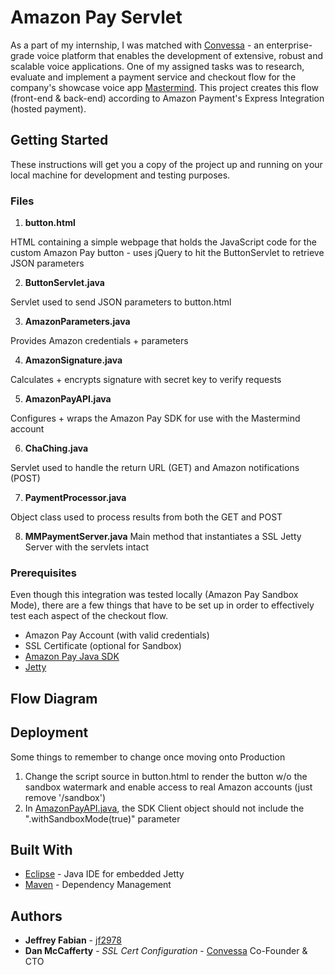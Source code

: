 # Amazon Pay Servlet

As a part of my internship, I was matched with [Convessa](http://convessa.com/) - an enterprise-grade voice platform that enables the development of extensive, robust and scalable voice applications. One of my assigned tasks was to research, evaluate and implement a payment service and checkout flow for the company's showcase voice app [Mastermind](http://mastermindbot.com). This project creates this flow (front-end & back-end) according to Amazon Payment's Express Integration (hosted payment).

## Getting Started

These instructions will get you a copy of the project up and running on your local machine for development and testing purposes.

### Files
1. **button.html**

HTML containing a simple webpage that holds the JavaScript code for the custom Amazon Pay button - uses jQuery to hit the ButtonServlet to retrieve JSON parameters

2. **ButtonServlet.java**

Servlet used to send JSON parameters to button.html

3. **AmazonParameters.java**

Provides Amazon credentials + parameters

4. **AmazonSignature.java**

Calculates + encrypts signature with secret key to verify requests

5. **AmazonPayAPI.java**

Configures + wraps the Amazon Pay SDK for use with the Mastermind account

6. **ChaChing.java**

Servlet used to handle the return URL (GET) and Amazon notifications (POST)

7. **PaymentProcessor.java**

Object class used to process results from both the GET and POST

8. **MMPaymentServer.java**
Main method that instantiates a SSL Jetty Server with the servlets intact

### Prerequisites

Even though this integration was tested locally (Amazon Pay Sandbox Mode), there are a few things that have to be set up in order to effectively test each aspect of the checkout flow.

- Amazon Pay Account (with valid credentials)
- SSL Certificate (optional for Sandbox)
- [Amazon Pay Java SDK](https://github.com/amzn/amazon-pay-sdk-java)
- [Jetty](http://www.eclipse.org/jetty/download.html)

## Flow Diagram

## Deployment

Some things to remember to change once moving onto Production

1. Change the script source in button.html to render the button w/o the sandbox watermark and enable access to real Amazon accounts (just remove '/sandbox')
2. In [AmazonPayAPI.java](https://github.com/jf2978/amazon-pay-servlet/blob/master/FinalConvessaServlet/src/amazonPay/AmazonPayAPI.java), the SDK Client object should not include the ".withSandboxMode(true)" parameter

## Built With
* [Eclipse](https://www.eclipse.org/downloads/) - Java IDE for embedded Jetty
* [Maven](https://maven.apache.org/) - Dependency Management

## Authors

* **Jeffrey Fabian** - [jf2978](https://github.com/jf2978)
* **Dan McCafferty** - _SSL Cert Configuration_ - [Convessa](convessa.com) Co-Founder & CTO

